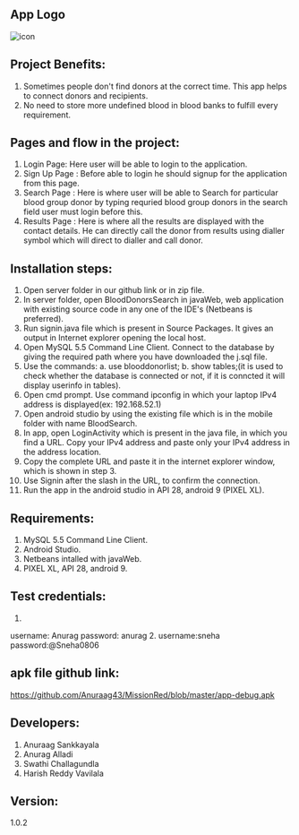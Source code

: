 <h2>App Logo</h2>

![icon](https://user-images.githubusercontent.com/43010470/56877441-ba0f5280-6a13-11e9-9136-c0b4c35b7c0c.png)

## Project Benefits:
1. Sometimes people don't find donors at the correct time. This app helps to connect donors and recipients.	
2. No need to store more undefined blood in blood banks to fulfill every requirement.	


 ## Pages and flow in the project:      
1. Login Page: Here user will be able to login to the application.
2. Sign Up Page : Before able to login he should signup for the application from this page.
3. Search  Page : Here is where user will be able to Search for particular blood group donor by typing requried blood group donors in      the search field user must login before this.
4. Results Page : Here is where all the results are displayed with the contact details. He can directly call the donor from results        using dialler symbol which will direct to dialler and call donor.


## Installation steps:
1. Open server folder in our github link or in zip file.
2. In server folder, open BloodDonorsSearch in javaWeb, web application with existing source code in any one of the IDE's (Netbeans is preferred).
3. Run signin.java file which is present in Source Packages. It gives an output in Internet explorer opening the local host.
4. Open MySQL 5.5 Command Line Client. Connect to the database by giving the required path where you have downloaded the j.sql file.
5. Use the commands:
   a. use blooddonorlist;
   b. show tables;(it is used to check whether the database is connected or not, if it is conncted it will display userinfo in tables).
6. Open cmd prompt. Use command ipconfig in which your laptop IPv4 address is displayed(ex: 192.168.52.1)
7. Open android studio by using the existing file which is in the mobile folder with name BloodSearch.
8. In app, open LoginActivity which is present in the java file, in which you find a URL. Copy your IPv4 address and paste only your IPv4 address in the address location. 
9. Copy the complete URL and paste it in the internet explorer window, which is shown in step 3.
10. Use Signin after the slash in the URL, to confirm the connection.
11. Run the app in the android studio in API 28, android 9 (PIXEL XL).


## Requirements:
1. MySQL 5.5 Command Line Client.
2. Android Studio.
3. Netbeans intalled with javaWeb.
4. PIXEL XL, API 28, android 9.


## Test credentials:
1.
username: Anurag
password: anurag
2.
username:sneha
password:@Sneha0806

## apk file github link:

https://github.com/Anuraag43/MissionRed/blob/master/app-debug.apk


## Developers:
1) Anuraag Sankkayala
2) Anurag Alladi
3) Swathi Challagundla
4) Harish Reddy Vavilala

## Version:
1.0.2

